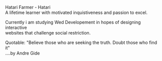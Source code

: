 Hatari Farmer - Hatari    
A lifetime learner with motivated inquistiveness and passion to excel.

Currently i am studying Wed Developement in hopes of designing interactive  
websites that challenge social restriction.

Quotable: 
"Believe those who are seeking the truth. Doubt those who find it"  
....by Andre Gide   
<!--
**HatariFarmer/HatariFarmer** is a ✨ _special_ ✨ repository because its `README.md` (this file) appears on your GitHub profile.

Here are some ideas to get you started:

- 🔭 I’m currently working on ...
- 🌱 I’m currently learning ...
- 👯 I’m looking to collaborate on ...
- 🤔 I’m looking for help with ...
- 💬 Ask me about ...
- 📫 How to reach me: ...
- 😄 Pronouns: ...
- ⚡ Fun fact: ...
-->
